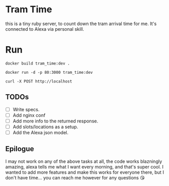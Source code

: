 # Tram Time
this is a tiny ruby server, to count down the tram arrival time for me.
It's connected to Alexa via personal skill.

# Run
`docker build tram_time:dev .`

`docker run -d -p 80:3000 tram_time:dev`

`curl -X POST http://localhost`


## TODOs

 - [ ] Write specs.
 - [ ] Add nginx conf
 - [ ] Add more info to the returned response.
 - [ ] Add slots/locations as a setup.
 - [ ] Add the Alexa json model.

## Epilogue
I may not work on any of the above tasks at all, the code works blazningly amazing, alexa tells me what I want every morning,
and that's super cool. I wanted to add more features and make this works for everyone there, but I don't have time...
you can reach me however for any questions 😘
